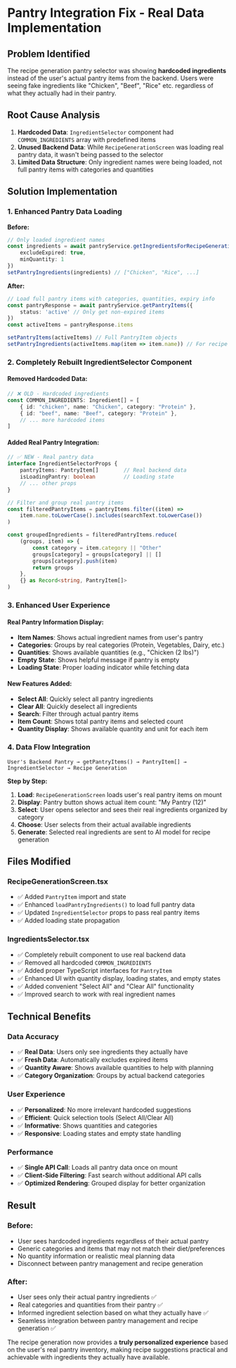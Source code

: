# Pantry Integration Fix - Real Data Implementation

## Problem Identified
The recipe generation pantry selector was showing **hardcoded ingredients** instead of the user's actual pantry items from the backend. Users were seeing fake ingredients like "Chicken", "Beef", "Rice" etc. regardless of what they actually had in their pantry.

## Root Cause Analysis
1. **Hardcoded Data**: `IngredientSelector` component had `COMMON_INGREDIENTS` array with predefined items
2. **Unused Backend Data**: While `RecipeGenerationScreen` was loading real pantry data, it wasn't being passed to the selector
3. **Limited Data Structure**: Only ingredient names were being loaded, not full pantry items with categories and quantities

## Solution Implementation

### 1. Enhanced Pantry Data Loading
**Before:**
```typescript
// Only loaded ingredient names
const ingredients = await pantryService.getIngredientsForRecipeGeneration({
    excludeExpired: true,
    minQuantity: 1
})
setPantryIngredients(ingredients) // ["Chicken", "Rice", ...]
```

**After:**
```typescript
// Load full pantry items with categories, quantities, expiry info
const pantryResponse = await pantryService.getPantryItems({
    status: 'active' // Only get non-expired items
})
const activeItems = pantryResponse.items

setPantryItems(activeItems) // Full PantryItem objects
setPantryIngredients(activeItems.map(item => item.name)) // For recipe generation
```

### 2. Completely Rebuilt IngredientSelector Component

#### Removed Hardcoded Data:
```typescript
// ❌ OLD - Hardcoded ingredients
const COMMON_INGREDIENTS: Ingredient[] = [
    { id: "chicken", name: "Chicken", category: "Protein" },
    { id: "beef", name: "Beef", category: "Protein" },
    // ... more hardcoded items
]
```

#### Added Real Pantry Integration:
```typescript
// ✅ NEW - Real pantry data
interface IngredientSelectorProps {
    pantryItems: PantryItem[]        // Real backend data
    isLoadingPantry: boolean         // Loading state
    // ... other props
}

// Filter and group real pantry items
const filteredPantryItems = pantryItems.filter((item) =>
    item.name.toLowerCase().includes(searchText.toLowerCase())
)

const groupedIngredients = filteredPantryItems.reduce(
    (groups, item) => {
        const category = item.category || "Other"
        groups[category] = groups[category] || []
        groups[category].push(item)
        return groups
    },
    {} as Record<string, PantryItem[]>
)
```

### 3. Enhanced User Experience

#### Real Pantry Information Display:
- **Item Names**: Shows actual ingredient names from user's pantry
- **Categories**: Groups by real categories (Protein, Vegetables, Dairy, etc.)
- **Quantities**: Shows available quantities (e.g., "Chicken (2 lbs)")
- **Empty State**: Shows helpful message if pantry is empty
- **Loading State**: Proper loading indicator while fetching data

#### New Features Added:
- **Select All**: Quickly select all pantry ingredients
- **Clear All**: Quickly deselect all ingredients  
- **Search**: Filter through actual pantry items
- **Item Count**: Shows total pantry items and selected count
- **Quantity Display**: Shows available quantity and unit for each item

### 4. Data Flow Integration

```
User's Backend Pantry → getPantryItems() → PantryItem[] → IngredientSelector → Recipe Generation
```

**Step by Step:**
1. **Load**: `RecipeGenerationScreen` loads user's real pantry items on mount
2. **Display**: Pantry button shows actual item count: "My Pantry (12)"
3. **Select**: User opens selector and sees their real ingredients organized by category
4. **Choose**: User selects from their actual available ingredients
5. **Generate**: Selected real ingredients are sent to AI model for recipe generation

## Files Modified

### RecipeGenerationScreen.tsx
- ✅ Added `PantryItem` import and state
- ✅ Enhanced `loadPantryIngredients()` to load full pantry data
- ✅ Updated `IngredientSelector` props to pass real pantry items
- ✅ Added loading state propagation

### IngredientsSelector.tsx  
- ✅ Completely rebuilt component to use real backend data
- ✅ Removed all hardcoded `COMMON_INGREDIENTS`
- ✅ Added proper TypeScript interfaces for `PantryItem`
- ✅ Enhanced UI with quantity display, loading states, and empty states
- ✅ Added convenient "Select All" and "Clear All" functionality
- ✅ Improved search to work with real ingredient names

## Technical Benefits

### Data Accuracy
- ✅ **Real Data**: Users only see ingredients they actually have
- ✅ **Fresh Data**: Automatically excludes expired items
- ✅ **Quantity Aware**: Shows available quantities to help with planning
- ✅ **Category Organization**: Groups by actual backend categories

### User Experience  
- ✅ **Personalized**: No more irrelevant hardcoded suggestions
- ✅ **Efficient**: Quick selection tools (Select All/Clear All)
- ✅ **Informative**: Shows quantities and categories
- ✅ **Responsive**: Loading states and empty state handling

### Performance
- ✅ **Single API Call**: Loads all pantry data once on mount
- ✅ **Client-Side Filtering**: Fast search without additional API calls
- ✅ **Optimized Rendering**: Grouped display for better organization

## Result

### Before:
- User sees hardcoded ingredients regardless of their actual pantry
- Generic categories and items that may not match their diet/preferences  
- No quantity information or realistic meal planning data
- Disconnect between pantry management and recipe generation

### After:
- User sees only their actual pantry ingredients ✅
- Real categories and quantities from their pantry ✅  
- Informed ingredient selection based on what they actually have ✅
- Seamless integration between pantry management and recipe generation ✅

The recipe generation now provides a **truly personalized experience** based on the user's real pantry inventory, making recipe suggestions practical and achievable with ingredients they actually have available.